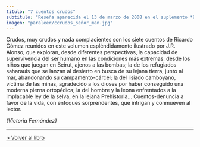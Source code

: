 ```yaml
---
titulo: "7 cuentos crudos"
subtitulo: "Reseña aparecida el 13 de marzo de 2008 en el suplemento *Babelia*."
imagen: "paraleer/ccrudos_señor_man.jpg"
---
```

Crudos, muy crudos y nada complacientes son los siete cuentos de Ricardo Gómez reunidos en este volumen espléndidamente ilustrado por J.R. Alonso, que exploran, desde diferentes perspectivas, la capacidad de supervivencia del ser humano en las condiciones más extremas: desde los niños que juegan en Beirut, ajenos a las bombas; la de los refugiados saharauis que se lanzan al desierto en busca de su lejana tierra, junto al mar, abandonando su campamento-cárcel; la del lisiado camboyano, víctima de las minas, agradecido a los dioses por haber conseguido una moderna pierna ortopédica; la del hombre y la leona enfrentados a la implacable ley de la selva, en la lejana Prehistoria… Cuentos-denuncia a favor de la vida, con enfoques sorprendentes, que intrigan y conmueven al lector.

_(Victoria Fernández)_

* * *

[> Volver al libro](/ver/mislibros/cuentos-crudos)

